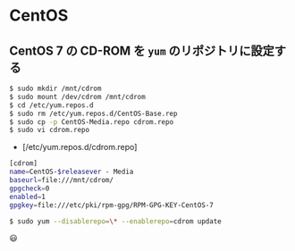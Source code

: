# CentOS

## CentOS 7 の CD-ROM を `yum` のリポジトリに設定する
```bash
$ sudo mkdir /mnt/cdrom
$ sudo mount /dev/cdrom /mnt/cdrom
$ cd /etc/yum.repos.d
$ sudo rm /etc/yum.repos.d/CentOS-Base.rep
$ sudo cp -p CentOS-Media.repo cdrom.repo
$ sudo vi cdrom.repo
```

- [/etc/yum.repos.d/cdrom.repo]
```bash
[cdrom]
name=CentOS-$releasever - Media
baseurl=file:///mnt/cdrom/
gpgcheck=0
enabled=1
gpgkey=file:///etc/pki/rpm-gpg/RPM-GPG-KEY-CentOS-7
```

```bash
$ sudo yum --disablerepo=\* --enablerepo=cdrom update
```

😃

